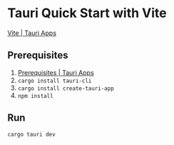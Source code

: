 # Tauri Quick Start with Vite

[Vite | Tauri Apps](https://tauri.app/v1/guides/getting-started/setup/vite)

## Prerequisites

1. [Prerequisites | Tauri Apps](https://tauri.app/v1/guides/getting-started/prerequisites/)
2. `cargo install tauri-cli`
3. `cargo install create-tauri-app`
4. `npm install`

## Run

```
cargo tauri dev
```
